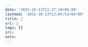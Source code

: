 ```yaml
---
date: '2025-10-13T11:27:10+08:00'
lastmod: '2025-10-13T13:04:51+08:00'
title: 󰕿
url: 󰕿
tags: []
src:
note:
---
```

